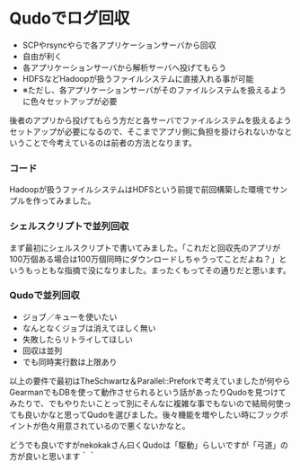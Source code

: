 # Qudoでログ回収

* SCPやrsyncやらで各アプリケーションサーバから回収
 * 自由が利く
* 各アプリケーションサーバから解析サーバへ投げてもらう
 * HDFSなどHadoopが扱うファイルシステムに直接入れる事が可能
 * ※ただし、各アプリケーションサーバがそのファイルシステムを扱えるように色々セットアップが必要

後者のアプリから投げてもらう方だと各サーバでファイルシステムを扱えるようセットアップが必要になるので、そこまでアプリ側に負担を掛けられないかなということで今考えているのは前者の方法となります。

### コード

Hadoopが扱うファイルシステムはHDFSという前提で前回構築した環境でサンプルを作ってみました。

### シェルスクリプトで並列回収

まず最初にシェルスクリプトで書いてみました。「これだと回収先のアプリが100万個ある場合は100万個同時にダウンロードしちゃうってことだよね？」というもっともな指摘で没になりました。まったくもってその通りだと思います。

<script src="https://gist.github.com/954830.js"> </script>

### Qudoで並列回収

* ジョブ／キューを使いたい
 * なんとなくジョブは消えてほしく無い
 * 失敗したらリトライしてほしい
* 回収は並列
 * でも同時実行数は上限あり

以上の要件で最初はTheSchwartz＆Parallel::Preforkで考えていましたが何やらGearmanでもDBを使って動作させられるという話があったりQudoを見つけてみたりで、でもやりたいことって別にそんなに複雑な事でもないので結局何使っても良いかなと思ってQudoを選びました。後々機能を増やしたい時にフックポイントが色々用意されているので悪くないかなと。

<script src="https://gist.github.com/951476.js"> </script>

どうでも良いですがnekokakさん曰くQudoは「駆動」らしいですが「弓道」の方が良いと思います＾＾
